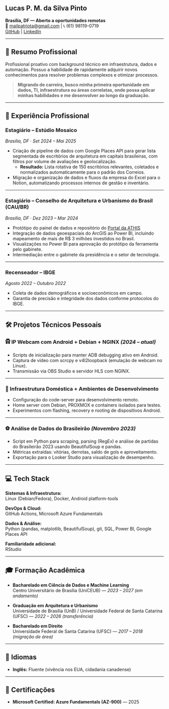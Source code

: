 ## Lucas P. M. da Silva Pinto

**Brasília, DF — Aberto a oportunidades remotas**  
📧 mailpatriota@gmail.com | 📞 (61) 98119-0719  
[GitHub](https://github.com/lucasmalinski) | [LinkedIn](https://linkedin.com/in/lucaspatriota)

---

## 📝 Resumo Profissional

Profissional proativo com background técnico em infraestrutura, dados e automação. Possuo a habilidade de rapidamente adquirir novos conhecimentos para resolver problemas complexos e otimizar processos.

> **Migrando de carreira, busco minha primeira oportunidade em dados, TI, infraestrutura ou áreas correlatas, onde possa aplicar minhas habilidades e me desenvolver ao longo da graduação.**

---

## 💼 Experiência Profissional

### Estagiário – Estúdio Mosaico  
*Brasília, DF · Set 2024 – Mai 2025*

- Criação de pipeline de dados com Google Places API para gerar lista segmentada de escritórios de arquitetura em capitais brasileiras, com filtros por volume de avaliações e geolocalização.  
  - **Resultado:** Lista rotativa de 150 escritórios relevantes, coletados e normalizados automaticamente para o padrão dos Correios.  
- Migração e organização de dados e fluxos da empresa do Excel para o Notion, automatizando processos internos de gestão e inventário.

---

### Estagiário – Conselho de Arquitetura e Urbanismo do Brasil (CAU/BR)  
*Brasília, DF · Dez 2023 – Mar 2024*

- Protótipo do painel de dados e repositório do [Portal da ATHIS](https://www.caubr.gov.br/observatorioathis)
- Integração de dados geoespaciais do ArcGIS ao Power BI, incluindo mapeamento de mais de R$ 3 milhões investidos no Brasil.  
- Visualizações no Power BI para aprovação do protótipo da ferramenta pelo gabinete.
- Intermediação entre o gabinete da presidência e o setor de tecnologia.

---

### Recenseador – IBGE  
*Agosto 2022 – Outubro 2022*

- Coleta de dados demográficos e socioeconômicos em campo.  
- Garantia de precisão e integridade dos dados conforme protocolos do IBGE.

---

## 🛠️ Projetos Técnicos Pessoais

### 🛱 IP Webcam com Android + Debian + NGINX *(2024 – atual)*

- Scripts de inicialização para manter ADB debugging ativo em Android.  
- Captura de vídeo com scrcpy e v4l2loopback (emulação de webcam no Linux).  
- Transmissão via OBS Studio e servidor HLS com NGINX.

---

### 🚀 Infraestrutura Doméstica + Ambientes de Desenvolvimento

- Configuração do code-server para desenvolvimento remoto.  
- Home server com Debian, PROXMOX e containers isolados para testes.  
- Experimentos com flashing, recovery e rooting de dispositivos Android.

---

### ⚽ Análise de Dados do Brasileirão *(Novembro 2023)*

- Script em Python para scraping, parsing (RegEx) e análise de partidas do Brasileirão 2023 usando BeautifulSoup e pandas.  
- Métricas extraídas: vitórias, derrotas, saldo de gols e aproveitamento.  
- Exportação para o Looker Studio para visualização de desempenho.

---

## 💻 Tech Stack

**Sistemas & Infraestrutura:**  
Linux (Debian/Fedora), Docker, Android platform-tools

**DevOps & Cloud:**  
GitHub Actions, Microsoft Azure Fundamentals

**Dados & Análise:**  
Python (pandas, matplotlib, BeautifulSoup), git, SQL, Power BI, Google Places API

**Familiaridade adicional:**  
RStudio

---

## 🎓 Formação Acadêmica

- **Bacharelado em Ciência de Dados e Machine Learning**  
Centro Universitário de Brasília (UniCEUB) — *2023 – 2027 (em andamento)*

- **Graduação em Arquitetura e Urbanismo**  
Universidade de Brasília (UnB) / Universidade Federal de Santa Catarina (UFSC) — *2022 – 2026 (transferência)*

- **Bacharelado em Direito**  
Universidade Federal de Santa Catarina (UFSC) — *2017 – 2018 (migração de área)*

---

## 🎯 Idiomas

- **Inglês:** Fluente (vivência nos EUA, cidadania canadense)

---

## 📜 Certificações

- **Microsoft Certified: Azure Fundamentals (AZ-900)** — 2025

